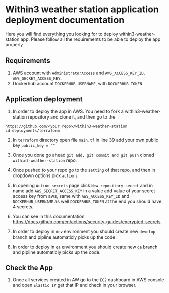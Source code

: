 # Within3 weather station application deployment documentation #

Here you will find everything you looking for to deploy within3-weather-station app. Please follow all the requirements to be able to deploy the app properly

## Requirements ##

1. AWS account with `AdministratorAccess` and `AWS_ACCESS_KEY_ID`, `AWS_SECRET_ACCESS_KEY`.
2. Dockerhub account `DOCKERHUB_USERNAME`, with `DOCKERHUB_TOKEN`


## Application deployment ##

1. In order to deploy the app in AWS. You need to fork a within3-weather-station repository and clone it, and then go to the
```
https://github.com/<your repo>/within3-weather-station
cd deployments/terraform
```
2. In `terraform` directory open file `main.tf` in line 39 add your own public key `public_key = ""`
3. Once you done go ahead `git add, git commit and git push` cloned `within3-weather-station` repo.
4. Once pushed to your repo go to the `setting` of that repo, and then in dropdown options pick `actions`
5. In opening `Action secrets`  page click  `New repository secret` and in name add `AWS_SECRET_ACCESS_KEY` in a value add value of your secret access key from aws, same with `AWS_ACCESS_KEY_ID` and `DOCKERHUB_USERNAME` as well `DOCKERHUB_TOKEN` at the end you should have 4 secrets.
6. You can see in this documentation  https://docs.github.com/en/actions/security-guides/encrypted-secrets 

7. In order to deploy in `dev` environment you should create new `develop` branch and pipline automaticly picks up the code.

8. In order to deploy in `qa` environment you should create new `qa` branch and pipline automaticly picks up the code.

## Check the App ##

1. Once all services created in AW go to the `EC2` dashboard in AWS console and open `Elastic IP` get that IP and check in your browser.